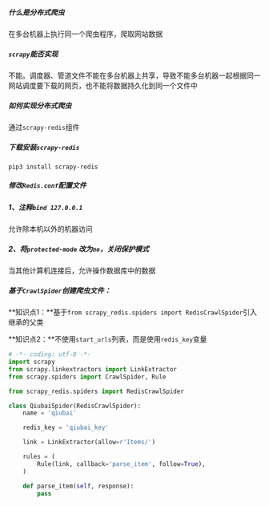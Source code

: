 ##### 什么是分布式爬虫

在多台机器上执行同一个爬虫程序，爬取网站数据



##### `scrapy`能否实现

不能。调度器、管道文件不能在多台机器上共享，导致不能多台机器一起根据同一网站调度要下载的网页，也不能将数据持久化到同一个文件中



##### 如何实现分布式爬虫

通过`scrapy-redis`组件



##### 下载安装`scrapy-redis`

`pip3 install scrapy-redis`



##### 修改`Redis.conf`配置文件

##### 1、注释`bind 127.0.0.1`

允许除本机以外的机器访问

##### 2、将`protected-mode` 改为`no`，关闭保护模式

当其他计算机连接后，允许操作数据库中的数据



##### 基于`CrawlSpider`创建爬虫文件：

**知识点1：**基于`from scrapy_redis.spiders import RedisCrawlSpider`引入继承的父类

**知识点2：**不使用`start_urls`列表，而是使用`redis_key`变量

```python
# -*- coding: utf-8 -*-
import scrapy
from scrapy.linkextractors import LinkExtractor
from scrapy.spiders import CrawlSpider, Rule

from scrapy_redis.spiders import RedisCrawlSpider

class QiubaiSpider(RedisCrawlSpider):
    name = 'qiubai'

    redis_key = 'qiubai_key'

    link = LinkExtractor(allow=r'Items/')

    rules = (
        Rule(link, callback='parse_item', follow=True),
    )

    def parse_item(self, response):
        pass
```

